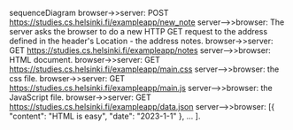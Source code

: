 sequenceDiagram
      browser->>server: POST https://studies.cs.helsinki.fi/exampleapp/new_note
      server-->>browser: The server asks the browser to do a new HTTP GET request to the address defined in the header's Location - the address notes.
      browser->>server: GET https://studies.cs.helsinki.fi/exampleapp/notes
      server-->>browser: HTML document.
      browser->>server: GET https://studies.cs.helsinki.fi/exampleapp/main.css
      server-->>browser: the css file.
      browser->>server: GET https://studies.cs.helsinki.fi/exampleapp/main.js
      server-->>browser: the JavaScript file.
      browser->>server: GET https://studies.cs.helsinki.fi/exampleapp/data.json
      server-->>browser: [{ "content": "HTML is easy", "date": "2023-1-1" }, ... ].
